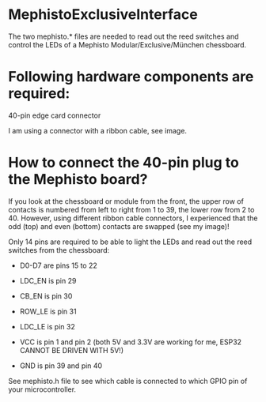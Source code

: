 # MephistoExclusiveInterface

The two mephisto.* files are needed to read out the reed switches and control the LEDs of a Mephisto Modular/Exclusive/München chessboard.

# Following hardware components are required:
40-pin edge card connector

I am using a connector with a ribbon cable, see image.

# How to connect the 40-pin plug to the Mephisto board?

If you look at the chessboard or module from the front, the upper row of contacts is numbered from left to right from 1 to 39, the lower row from 2 to 40.
However, using different ribbon cable connectors, I experienced that the odd (top) and even (bottom) contacts are swapped (see my image)!

Only 14 pins are required to be able to light the LEDs and read out the reed switches from the chessboard:
* D0-D7 are pins 15 to 22
* LDC_EN is pin 29
* CB_EN  is pin 30
* ROW_LE is pin 31
* LDC_LE is pin 32

* VCC is pin 1 and pin 2 (both 5V and 3.3V are working for me, ESP32 CANNOT BE DRIVEN WITH 5V!)
* GND is pin 39 and pin 40

See mephisto.h file to see which cable is connected to which GPIO pin of your microcontroller.
